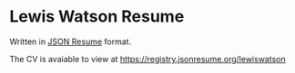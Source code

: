 # Lewis Watson Resume
Written in [JSON Resume](https://jsonresume.org/) format.

The CV is avaiable to view at https://registry.jsonresume.org/lewiswatson
